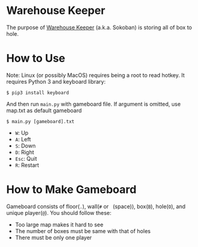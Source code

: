 # Warehouse Keeper
The purpose of [Warehouse Keeper](https://en.wikipedia.org/wiki/Sokoban) (a.k.a. Sokoban) is storing all of box to hole.

# How to Use
Note: Linux (or possibly MacOS) requires being a root to read hotkey.
It requires Python 3 and keyboard library:

```
$ pip3 install keyboard 
```

And then run `main.py` with gameboard file. If argument is omitted, use map.txt as default gameboard
```
$ main.py [gameboard].txt
```

- `W`: Up
- `A`: Left
- `S`: Down
- `D`: Right
- `Esc`: Quit
- `R`: Restart

# How to Make Gameboard
Gameboard consists of floor(`.`), wall(`#` or ` `(space)), box(`B`), hole(`O`), and unique player(`@`). You should follow these:

- Too large map makes it hard to see
- The number of boxes must be same with that of holes
- There must be only one player

